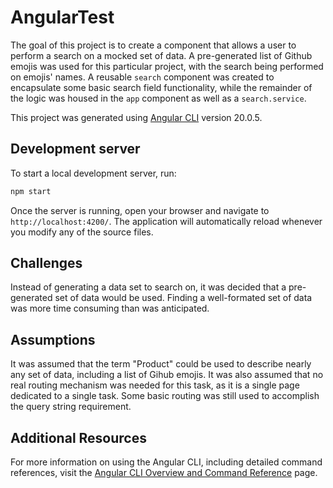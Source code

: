 # AngularTest

The goal of this project is to create a component that allows a user to perform a search on a mocked set of data. A pre-generated list of Github emojis was used for this particular project, with the search being performed on emojis' names. A reusable `search` component was created to encapsulate some basic search field functionality, while the remainder of the logic was housed in the `app` component as well as a `search.service`.

This project was generated using [Angular CLI](https://github.com/angular/angular-cli) version 20.0.5.

## Development server

To start a local development server, run:

```bash
npm start
```

Once the server is running, open your browser and navigate to `http://localhost:4200/`. The application will automatically reload whenever you modify any of the source files.

## Challenges

Instead of generating a data set to search on, it was decided that a pre-generated set of data would be used. Finding a well-formated set of data was more time consuming than was anticipated.

## Assumptions

It was assumed that the term "Product" could be used to describe nearly any set of data, including a list of Gihub emojis. It was also assumed that no real routing mechanism was needed for this task, as it is a single page dedicated to a single task. Some basic routing was still used to accomplish the query string requirement.

## Additional Resources

For more information on using the Angular CLI, including detailed command references, visit the [Angular CLI Overview and Command Reference](https://angular.dev/tools/cli) page.

